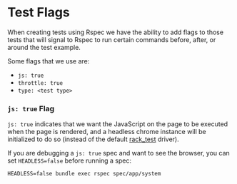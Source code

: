 # Test Flags

When creating tests using Rspec we have the ability to add flags to those tests
that will signal to Rspec to run certain commands before, after, or around the
test example.

Some flags that we use are:

- `js: true`
- `throttle: true`
- `type: <test type>`

### `js: true` Flag

`js: true` indicates that we want the JavaScript on the page to be executed when
the page is rendered, and a headless chrome instance will be initialized to do
so (instead of the default
[rack_test](https://github.com/teamcapybara/capybara#racktest) driver).

If you are debugging a `js: true` spec and want to see the browser, you can set
`HEADLESS=false` before running a spec:

```shell
HEADLESS=false bundle exec rspec spec/app/system
```
